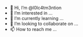 - 👋 Hi, I’m @l0lc4tm3ntion
- 👀 I’m interested in ...
- 🌱 I’m currently learning ...
- 💞️ I’m looking to collaborate on ...
- 📫 How to reach me ...

<!---
l0lc4t/l0lc4tm3ntion is a ✨ special ✨ repository because its `README.md` (this file) appears on your GitHub profile.
You can click the Preview link to take a look at your changes.
---!>
